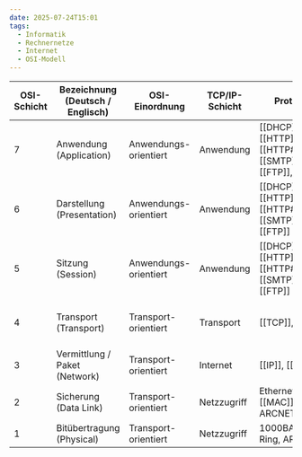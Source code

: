 ```yaml
---
date: 2025-07-24T15:01
tags:
  - Informatik
  - Rechnernetze
  - Internet
  - OSI-Modell
---
```

| OSI-Schicht | Bezeichnung (Deutsch / Englisch) | OSI-Einordnung        | TCP/IP-Schicht | Protokollbeispiele                                                                        | Einheiten                        |
| ----------- | -------------------------------- | --------------------- | -------------- | ----------------------------------------------------------------------------------------- | -------------------------------- |
| 7           | Anwendung (Application)          | Anwendungs-orientiert | Anwendung      | [[DHCP]], [[DNS]], [[HTTP]], [[HTTP#HTTPS\|HTTPS]], [[SMTP]], [[POP3]], [[FTP]], [[IMAP]] | Daten                            |
| 6           | Darstellung (Presentation)       | Anwendungs-orientiert | Anwendung      | [[DHCP]], [[DNS]], [[HTTP]], [[HTTP#HTTPS\|HTTPS]], [[SMTP]], [[POP3]], [[FTP]]           | Daten                            |
| 5           | Sitzung (Session)                | Anwendungs-orientiert | Anwendung      | [[DHCP]], [[DNS]], [[HTTP]], [[HTTP#HTTPS\|HTTPS]], [[SMTP]], [[POP3]], [[FTP]]           | Daten                            |
| 4           | Transport (Transport)            | Transport-orientiert  | Transport      | [[TCP]], [[UDP]]                                                                          | TCP = Segmente, UDP = Datagramme |
| 3           | Vermittlung / Paket (Network)    | Transport-orientiert  | Internet       | [[IP]], [[IPsec]]                                                                         | Pakete                           |
| 2           | Sicherung (Data Link)            | Transport-orientiert  | Netzzugriff    | Ethernet, WLAN , [[MAC]], Token Ring, ARCNET                                              | Rahmen (Frames)                  |
| 1           | Bitübertragung (Physical)        | Transport-orientiert  | Netzzugriff    | 1000BASE-T, Token Ring, ARCNET                                                            | Bits, Symbole                    |

